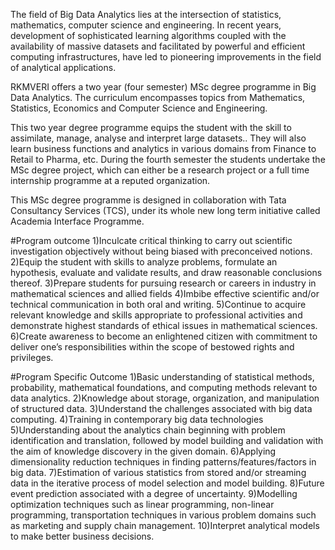 The field of Big Data Analytics lies at the intersection of statistics, mathematics, computer science and engineering. In recent years, development of sophisticated learning algorithms coupled with the availability of massive datasets and facilitated by powerful and efficient computing infrastructures, have led to pioneering improvements in the field of analytical applications.

RKMVERI offers a two year (four semester) MSc degree programme in Big Data Analytics. The curriculum encompasses topics from  Mathematics, Statistics, Economics and Computer Science and Engineering.

This two year degree programme equips the student with the skill to assimilate, manage, analyse and interpret large datasets.. They will also learn business functions and analytics in various domains from Finance to Retail to Pharma, etc. During the fourth semester the students undertake the MSc degree project, which can either be a research project or a full time internship programme at a reputed organization.

This MSc degree programme is designed in collaboration with Tata Consultancy Services (TCS), under its whole new long term initiative called Academia Interface Programme.


#Program outcome
1)Inculcate critical thinking to carry out scientific investigation objectively without being biased with preconceived notions.
2)Equip the student with skills to analyze problems, formulate an hypothesis, evaluate and validate results, and draw reasonable conclusions thereof.
3)Prepare students for pursuing research or careers in industry in mathematical sciences and allied fields
4)Imbibe effective scientific and/or technical communication in both oral and writing.
5)Continue to acquire relevant knowledge and skills appropriate to professional activities and demonstrate highest standards of ethical issues in mathematical sciences.
6)Create awareness to become an enlightened citizen with commitment to deliver one’s responsibilities within the scope of bestowed rights and privileges.


#Program Specific Outcome
1)Basic understanding of statistical methods, probability, mathematical foundations, and computing methods relevant to data analytics.
2)Knowledge about storage, organization, and manipulation of structured data.
3)Understand the challenges associated with big data computing.
4)Training in contemporary big data technologies
5)Understanding about the analytics chain beginning with problem identification and translation, followed by model building and validation with the aim of  knowledge discovery in the given domain.
6)Applying dimensionality reduction techniques in finding patterns/features/factors in big data.
7)Estimation of various statistics from stored and/or streaming data in the iterative process of model selection and model building.
8)Future event prediction associated with a degree of uncertainty.
9)Modelling optimization techniques such as linear programming, non-linear programming, transportation techniques in various problem domains such as marketing and supply chain management.
10)Interpret analytical models to make better business decisions.
